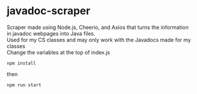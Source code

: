 # javadoc-scraper
Scraper made using Node.js, Cheerio, and Axios that turns the information in javadoc webpages into Java files.  
Used for my CS classes and may only work with the Javadocs made for my classes  
Change the variables at the top of index.js

```
npm install
```

then

```
npm run start
```
